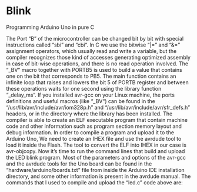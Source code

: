 # Blink
Programming Arduino Uno in pure C

The Port “B” of the microcontroller can be changed bit by bit with special instructions 
called “sbi” and “cbi“. In C we use the bitwise “|=” and “&=” assignment operators, 
which usually read and write a variable, but the compiler recognizes those kind of 
accesses generating optimized assembly in case of bit-wise operations, and there is no read operation involved. The “_BV” macro together with PORTB5 is used to build a value that contains one on the bit that corresponds to PB5. The main function contains an infinite loop that raises and lowers the bit 5 of PORTB register and between these operations waits for one second using the library function “_delay_ms“. If you installed avr-gcc on your Linux machine, the ports definitions and useful macros (like “_BV“) can be found in the “/usr/lib/avr/include/avr/iom328p.h” and “/usr/lib/avr/include/avr/sfr_defs.h” headers, or in the directory where the library has been installed.
The compiler is able to create an ELF executable program that contain machine code and other information such as program section memory layout and debug information. In order to compile a program and upload it to the Arduino Uno, We need to create an IHEX file and use the avrdude tool to load it inside the Flash. The tool to convert the ELF into IHEX in our case is avr-objcopy. Now it’s time to run the command lines that build and upload the LED blink program. Most of the parameters and options of the avr-gcc and the avrdude tools for the Uno board can be found in the “hardware/arduino/boards.txt” file from inside the Arduino IDE installation directory, and some other information is present in the avrdude manual. The commands that I used to compile and upload the “led.c” code above are:
